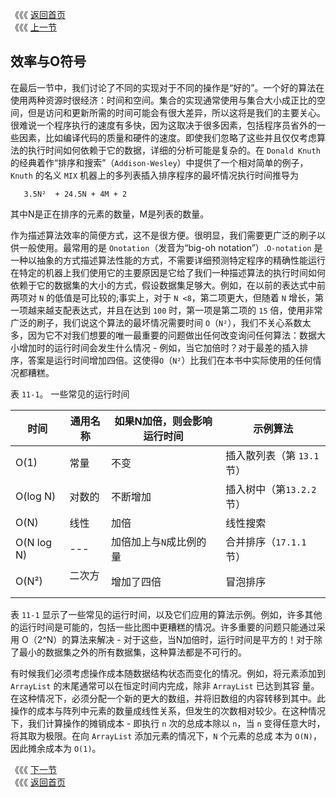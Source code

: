 《《《 [返回首页](../README.md)       <br/>
《《《 [上一节](02_Implementations.md)

## 效率与Ο符号

在最后一节中，我们讨论了不同的实现对于不同的操作是“好的”。一个好的算法在使用两种资源时很经济：时间和空间。集合的实现通常使用与集合大小成正比的空间，但是访问和更新所需的时间可能会有很大差异，所以这将是我们的主要关心。很难说一个程序执行的速度有多快，因为这取决于很多因素，包括程序员省外的一些因素，比如编译代码的质量和硬件的速度。即使我们忽略了这些并且仅仅考虑算法的执行时间如何依赖于它的数据，详细的分析可能是复杂的。在 `Donald Knuth` 的经典着作“排序和搜索”（`Addison-Wesley`）中提供了一个相对简单的例子， `Knuth` 的名义 `MIX` 机器上的多列表插入排序程序的最坏情况执行时间推导为

```
   3.5N²  + 24.5N + 4M + 2
```

其中N是正在排序的元素的数量，M是列表的数量。

作为描述算法效率的简便方式，这不是很方便。很明显，我们需要更广泛的刷子以供一般使用。最常用的是 `Onotation`（发音为“big-oh notation”）.`O-notation` 是一种以抽象的方式描述算法性能的方式，不需要详细预测特定程序的精确性能运行在特定的机器上我们使用它的主要原因是它给了我们一种描述算法的执行时间如何依赖于它的数据集的大小的方式，假设数据集足够大。例如，在以前的表达式中前两项对 `N` 的低值是可比较的;事实上，对于 `N <8`，第二项更大，但随着 `N` 增长，第一项越来越支配表达式，并且在达到 `100` 时，第一项是第二项的 `15` 倍，使用非常广泛的刷子，我们说这个算法的最坏情况需要时间 `O`（`N²`），我们不关心系数太多，因为它不对我们想要的唯一最重要的问题做出任何改变询问任何算法：数据大小增加时的运行时间会发生什么情况 - 例如，当它加倍时？对于最差的插入排序，答案是运行时间增加四倍。这使得`O`（`N²`）比我们在本书中实际使用的任何情况都糟糕。

表 `11-1`。 一些常见的运行时间


时间       |通用名称  |如果N加倍，则会影响运行时间|示例算法
---        |---      |---                      |---
O(1)       |常量     | 不变                     |插入散列表（第 `13.1` 节）
O(log N)   |对数的   |不断增加                  |插入树中（第`13.2.2`节）
O(N)       |线性     |加倍                      |线性搜索
O(N log N) |---      |加倍加上与`N`成比例的量    |合并排序（`17.1.1`节）       
O(N²)      |二次方   |增加了四倍                |冒泡排序

表 `11-1` 显示了一些常见的运行时间，以及它们应用的算法示例。例如，许多其他的运行时间是可能的，包括一些比图中更糟糕的情况。许多重要的问题只能通过采用
O（2^N）的算法来解决 - 对于这些，当N加倍时，运行时间是平方的！对于除了最小的数据集之外的所有数据集，这种算法都是不可行的。

有时候我们必须考虑操作成本随数据结构状态而变化的情况。例如，将元素添加到 `ArrayList` 的末尾通常可以在恒定时间内完成，除非 `ArrayList` 已达到其容
量。在这种情况下，必须分配一个新的更大的数组，并将旧数组的内容转移到其中。此操作的成本与阵列中元素的数量成线性关系，但发生的次数相对较少。在这种情况
下，我们计算操作的摊销成本 - 即执行 `n` 次的总成本除以 `n`，当 `n` 变得任意大时，将其取为极限。在向 `ArrayList` 添加元素的情况下，`N` 个元素的总成
本为 `O(N)`，因此摊余成本为 `O(1)`。

《《《 [下一节](04_contract.md)      <br/>
《《《 [返回首页](../README.md)